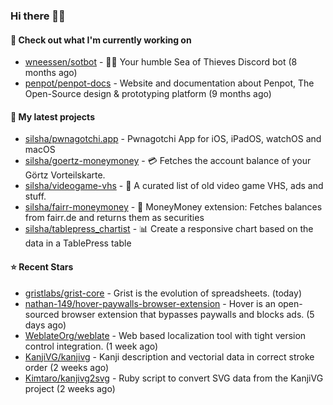 ### Hi there 🦊👋

#### 👷 Check out what I'm currently working on

- [wneessen/sotbot](https://github.com/wneessen/sotbot) - 🏴‍☠️ Your humble Sea of Thieves Discord bot (8 months ago)
- [penpot/penpot-docs](https://github.com/penpot/penpot-docs) - Website and documentation about Penpot, The Open-Source design &amp; prototyping platform (9 months ago)

#### 🌱 My latest projects

- [silsha/pwnagotchi.app](https://github.com/silsha/pwnagotchi.app) - Pwnagotchi App for iOS, iPadOS, watchOS and macOS
- [silsha/goertz-moneymoney](https://github.com/silsha/goertz-moneymoney) - 💳 Fetches the account balance of your Görtz Vorteilskarte.
- [silsha/videogame-vhs](https://github.com/silsha/videogame-vhs) - 👾 A curated list of old video game VHS, ads and stuff.
- [silsha/fairr-moneymoney](https://github.com/silsha/fairr-moneymoney) - 💸 MoneyMoney extension: Fetches balances from fairr.de and returns them as securities
- [silsha/tablepress_chartist](https://github.com/silsha/tablepress_chartist) - 📊 Create a responsive chart based on the data in a TablePress table

#### ⭐ Recent Stars

- [gristlabs/grist-core](https://github.com/gristlabs/grist-core) -  Grist is the evolution of spreadsheets.  (today)
- [nathan-149/hover-paywalls-browser-extension](https://github.com/nathan-149/hover-paywalls-browser-extension) - Hover is an open-sourced browser extension that bypasses paywalls and blocks ads. (5 days ago)
- [WeblateOrg/weblate](https://github.com/WeblateOrg/weblate) - Web based localization tool with tight version control integration. (1 week ago)
- [KanjiVG/kanjivg](https://github.com/KanjiVG/kanjivg) - Kanji description and vectorial data in correct stroke order (2 weeks ago)
- [Kimtaro/kanjivg2svg](https://github.com/Kimtaro/kanjivg2svg) - Ruby script to convert SVG data from the KanjiVG project (2 weeks ago)
